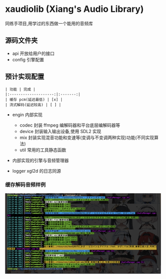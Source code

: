 # xaudiolib (Xiang's Audio Library)

同练手项目,用学过的东西做一个能用的音频库

## 源码文件夹

-   api
    开放给用户的接口
-   config
    引擎配置

## 预计实现配置

    | 功能 | 完成 |
    |:--------------------:|:-------:|
    | 缓存 pcm(延迟最低) | [x] |
    | 流式解码(延迟较高) | [ ] |

-   engin
    内部实现
    -   codec 封装 ffmpeg 编解码器和平台底层编解码器等
    -   device 封装输入输出设备,使用 SDL2 实现
    -   mix 封装实现混音功能和变速等(变调与不变调两种实现)功能(不同实现算法)
    -   util 常用的工具静态函数
-   内部实现的引擎与音频管理器

-   logger xgl2d 的日志同源

### 缓存解码音频样例
![decodesample](decodesample.jpg)
